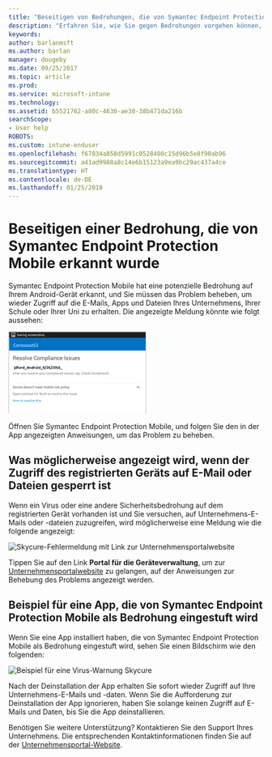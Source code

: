 ```yaml
---
title: "Beseitigen von Bedrohungen, die von Symantec Endpoint Protection Mobile für Android erkannt wurden | Microsoft-Dokumentation"
description: "Erfahren Sie, wie Sie gegen Bedrohungen vorgehen können, die auf Ihrem Android-Gerät gefunden wurden."
keywords: 
author: barlanmsft
ms.author: barlan
manager: dougeby
ms.date: 09/25/2017
ms.topic: article
ms.prod: 
ms.service: microsoft-intune
ms.technology: 
ms.assetid: b5521762-a80c-4630-ae30-38b471da216b
searchScope:
- User help
ROBOTS: 
ms.custom: intune-enduser
ms.openlocfilehash: f67834a858d5991c0528400c15d96b5e8f90ab96
ms.sourcegitcommit: a41ad9988a8c14e6b15123a9ea9bc29ac437a4ce
ms.translationtype: HT
ms.contentlocale: de-DE
ms.lasthandoff: 01/25/2018
---
```

# <a name="resolve-a-threat-found-by-symantec-endpoint-protection-mobile"></a>Beseitigen einer Bedrohung, die von Symantec Endpoint Protection Mobile erkannt wurde

Symantec Endpoint Protection Mobile hat eine potenzielle Bedrohung auf Ihrem Android-Gerät erkannt, und Sie müssen das Problem beheben, um wieder Zugriff auf die E-Mails, Apps und Dateien Ihres Unternehmens, Ihrer Schule oder Ihrer Uni zu erhalten. Die angezeigte Meldung könnte wie folgt aussehen:

![Skycure hat auf Ihrem Gerät eine Bedrohung erkannt](./media/lookout-threat-found-android.png)

Öffnen Sie Symantec Endpoint Protection Mobile, und folgen Sie den in der App angezeigten Anweisungen, um das Problem zu beheben.

## <a name="what-you-might-see-if-your-enrolled-device-is-blocked-from-accessing-email-or-files"></a>Was möglicherweise angezeigt wird, wenn der Zugriff des registrierten Geräts auf E-Mail oder Dateien gesperrt ist

Wenn ein Virus oder eine andere Sicherheitsbedrohung auf dem registrierten Gerät vorhanden ist und Sie versuchen, auf Unternehmens-E-Mails oder -dateien zuzugreifen, wird möglicherweise eine Meldung wie die folgende angezeigt:

![Skycure-Fehlermeldung mit Link zur Unternehmensportalwebsite](./media/skycure-list-of-potential-issues-android.png)

Tippen Sie auf den Link **Portal für die Geräteverwaltung**, um zur [Unternehmensportalwebsite](https://portal.manage.microsoft.com#HelpDeskDialog) zu gelangen, auf der Anweisungen zur Behebung des Problems angezeigt werden.

## <a name="example-of-an-app-that-symantec-endpoint-protection-mobile-sees-as-a-threat"></a>Beispiel für eine App, die von Symantec Endpoint Protection Mobile als Bedrohung eingestuft wird

Wenn Sie eine App installiert haben, die von Symantec Endpoint Protection Mobile als Bedrohung eingestuft wird, sehen Sie einen Bildschirm wie den folgenden:

![Beispiel für eine Virus-Warnung Skycure](./media/skycure-virus-alert-android.png)

Nach der Deinstallation der App erhalten Sie sofort wieder Zugriff auf Ihre Unternehmens-E-Mails und -daten. Wenn Sie die Aufforderung zur Deinstallation der App ignorieren, haben Sie solange keinen Zugriff auf E-Mails und Daten, bis Sie die App deinstallieren.

Benötigen Sie weitere Unterstützung? Kontaktieren Sie den Support Ihres Unternehmens. Die entsprechenden Kontaktinformationen finden Sie auf der [Unternehmensportal-Website](https://portal.manage.microsoft.com#HelpDeskDialog).

